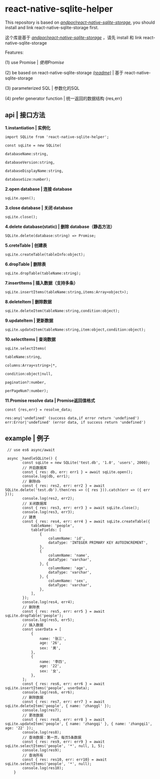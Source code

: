 # react-native-sqlite-helper

This repository is based on *[andpor/react-native-sqlite-storage](https://github.com/andpor/react-native-sqlite-storage)*, you should install and link react-native-sqlite-storage first.

这个库是基于 *[andpor/react-native-sqlite-storage](https://github.com/andpor/react-native-sqlite-storage)* ，请先 install 和 link react-native-sqlite-storage

Features:

(1) use Promise | *使用Promise*

(2) be based on react-native-sqlite-storage *[(readme)](https://github.com/andpor/react-native-sqlite-storage)* | 基于 react-native-sqlite-storage

(3) parameterized SQL | 参数化的SQL

(4) prefer generator function | 统一返回的数据结构 {res,err}


## api | 接口方法

**1.instantiation | 实例化**

`import SQLite from 'react-native-sqlite-helper';`

`const sqLite = new SQLite(`

`databaseName:string,`

`databaseVersion:string,`

`databaseDisplayName:string,`

`databaseSize:number);`

**2.open database | 连接 database**

`sqLite.open();`

**3.close database | 关闭 database**

`sqLite.close();`

**4.delete database(static) | 删除 database（静态方法）**

`SQLite.delete(database:string) => Promise;`

**5.creteTable | 创建表**

`sqLite.createTable(tableInfo:object);`

**6.dropTable | 删除表**

`sqLite.dropTable(tableName:string);`

**7.insertItems | 插入数据（支持多条）**

`sqLite.insertItems(tableName:string,items:Array<object>);`

**8.deleteItem | 删除数据**

`sqLite.deleteItem(tableName:string,condition:object);`

**9.updateItem | 更新数据**

`sqLite.updateItem(tableName:string,item:object,condition:object);`

**10.selectItems | 查询数据**

`sqLite.selectItems(`

`tableName:string,`

`columns:Array<string>|*,`

`condition:object|null,`

`pagination?:number,`

`perPageNum?:number);`

**11.Promise resolve data | Promise返回值格式**

`const {res,err} = resolve_data;`

`res:any|'undefined' (success data,if error return 'undefined')`
`err:Error|'undefined' (error data, if success return 'undefined')`

## example | 例子

```
 // use es6 async/await

 async _handleSQLite() {
        const sqLite = new SQLite('test.db', '1.0', 'users', 2000);
        // 开启数据库
        const { res: db, err: err1 } = await sqLite.open();
        console.log(db, err1);
        // 删除db
        const { res: res2, err: err2 } = await SQLite.delete('test.db').then(res => ({ res })).catch(err => ({ err }));
        console.log(res2, err2);
        // 关闭数据库
        const { res: res3, err: err3 } = await sqLite.close();
        console.log(res3, err3);
        // 建表
        const { res: res4, err: err4 } = await sqLite.createTable({
            tableName: 'people',
            tableFields: [
                {
                    columnName: 'id',
                    dataType: 'INTEGER PRIMARY KEY AUTOINCREMENT',
                },
                {
                    columnName: 'name',
                    dataType: 'varchar',
                }, {
                    columnName: 'age',
                    dataType: 'varchar',
                }, {
                    columnName: 'sex',
                    dataType: 'varchar',
                },
            ],
        });
        console.log(res4, err4);
        // 删除表
        const { res: res5, err: err5 } = await sqLite.dropTable('people');
        console.log(res5, err5);
        // 插入数据
        const userData = [
            {
                name: '张三',
                age: '26',
                sex: '男',
            },
            {
                name: '李四',
                age: '22',
                sex: '女',
            },
        ];
        const { res: res6, err: err6 } = await sqLite.insertItems('people', userData);
        console.log(res6, err6);
        // 删除数据
        const { res: res7, err: err7 } = await sqLite.deleteItem('people', { name: 'zhanggl' });
        console.log(res7);
        // 更改数据
        const { res: res8, err: err8 } = await sqLite.updateItem('people', { name: 'zhangqi' }, { name: 'zhangqi1', age: '22' });
        console.log(res8);
        // 查询数据：第一页，每页5条数据
        const { res: res9, err: err9 } = await sqLite.selectItems('people', '*', null, 1, 5);
        console.log(res9);
        // 查询所有
        const { res: res10, err: err10} = await sqLite.selectItems('people', '*', null);
        console.log(res10);
    }
```